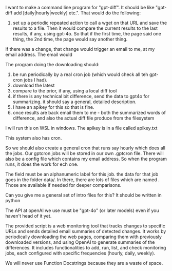 I want to make a command line program for "gpt-diff". It should be like "gpt-diff add <name> <URL> [daily|hourly|weekly] etc.". That would do the following:

1. set up a periodic repeated action to call a wget on that URL and save the results to a file. Then it would compare the current results to the last results, if any, using gpt-4o. So that if the first time, the page said one thing, the 2nd time, the page would say another thing.

If there was a change, that change would trigger an email to me, at my email address. The email would

The program doing the downloading should:
1. be run periodically by a real cron job (which would check all teh gpt-cron jobs I had).
2. download the latest
3. compare to the prior, if any, using a local diff tool
4. if there is any technical bit difference, send the data to gpt4o for summarizing. it should say a general, detailed description.
5. I have an apikey for this so that is fine.
6. once results are back email them to me - both the summarized words of difference, and also the actual diff file produce from the filesystem

I will run this on WSL in windows. The apikey is in a file called apikey.txt

This system also has cron.

So we should also create a general cron that runs say hourly which does all the jobs. Our gptcron jobs will be stored in our own .gptcron file. There will also be a config file which contains my email address.  So when the program runs, it does the work for ech one.

The <name> field must be an alphanumeric label for this job. the data for that job goes in the folder data/<name>. In there, there are lots of files which are named <name-date of last download of the file contents>.  Those are available if needed for deeper comparisons.


Can you give me a general set of intro files for this? It should be written in python

The API at openAI we use must be "gpt-4o" (or later models) even if you haven't head of it yet.

The provided script is a web monitoring tool that tracks changes to specific URLs and sends detailed email summaries of detected changes. It works by periodically downloading the web pages, comparing them with previously downloaded versions, and using OpenAI to generate summaries of the differences. It includes functionalities to add, run, list, and check monitoring jobs, each configured with specific frequencies (hourly, daily, weekly).

We will never use Function Docstrings because they are a waste of space.
